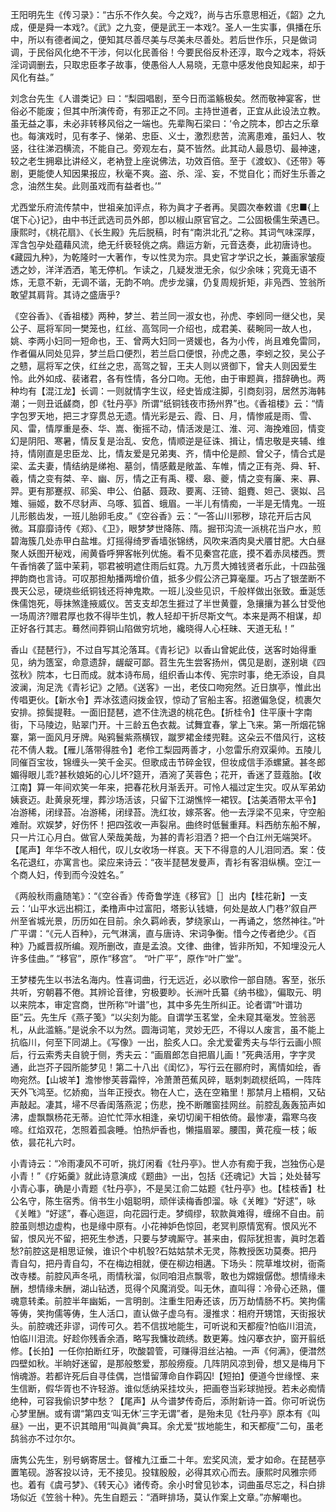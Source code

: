 <!-- { "loadSidebar": true } -->
王阳明先生《传习录》：“古乐不作久矣。今之戏?，尚与古乐意思相近，《韶》之九成，便是舜一本戏?。《武》之九变，便是武王一本戏?。圣人一生实事，俱播在乐中，所以有德者闻之，便知其尽善尽美与尽美未尽善处。若后世作乐，只是做词调，于民俗风化绝不干涉，何以化民善俗！今要民俗反朴还淳，取今之戏本，将妖淫词调删去，只取忠臣孝子故事，使愚俗人人易晓，无意中感发他良知起来，却于风化有益。”

刘念台先生《人谱类记》曰：“梨园唱剧，至今日而滥觞极矣。然而敬神宴客，世俗必不能废；但其中所演传奇，有邪正之不同。主持世道者，正宜从此设法立教。虽无益之事，未必非转移风俗之一端也。先辈陶石梁曰：‘令之院本，卽古之乐章也。每演戏时，见有孝子、悌弟、忠臣、义士，激烈悲苦，流离患难，虽妇人、牧竖，往往涕泗横流，不能自己。旁观左右，莫不皆然。此其动人最恳切、最神速，较之老生拥皋比讲经义，老衲登上座说佛法，功效百倍。至于《渡蚁》、《还带》等剧，更能使人知因果报应，秋毫不爽。盗、杀、淫、妄，不觉自化；而好生乐善之念，油然生矣。此则虽戏而有益者也。’”

尤西堂乐府流传禁中，世祖亲加评点，称为眞才子者再。吴圆次奉敕谱《忠■{上氓下心}记》，由中书迁武选司员外郎，卽以椒山原官官之。二公固极儒生荣遇已。康熙时，《桃花扇》、《长生殿》先后脱稿，时有“南洪北孔”之称。其词气味深厚，浑含包孕处蕴藉风流，绝无纤亵轻佻之病。鼎运方新，元音迭奏，此初唐诗也。《藏园九种》，为乾隆时一大著作，专以性灵为宗。具史官才学识之长，兼画家皱瘦透之妙，洋洋洒洒，笔无停机。乍读之，几疑发泄无余，似少余味；究竟无语不炼，无意不新，无调不谐，无韵不响。虎步龙骧，仍复周规折矩，非凫西、笠翁所敢望其肩背。其诗之盛唐乎?

《空谷香》、《香祖楼》两种，梦兰、若兰同一淑女也，孙虎、李蚓同一继父也，吴公子、扈将军同一樊笼也，红丝、高驾同一介绍也，成君美、裴畹同一故人也，姚、李两小妇同一短命也，王、曾两大妇同一贤媛也，各为小传，尚且难免雷同，作者偏从同处见异，梦兰启口便烈，若兰启口便恨，孙虎之愚，李蚓之狡，吴公子之戆，扈将军之侠，红丝之忠，高驾之智，王夫人则以贤御下，曾夫人则因爱生怜。此外如成、裴诸君，各有性情，各分口吻。无他，由于审题眞，措辞确也。两种均有【混江龙】长调：一则就情字生议，经史皆成注脚，引商刻羽，居然苏海韩潮；一则丑诋鹾商，卽《牡丹亭》所谓“纸铜钱夜市扬州界”也。《香祖楼》云：“情字包罗天地，把三才穿贯总无遗。情光彩是云、霞、日、月，情惨戚是雨、雪、风、雷，情厚重是泰、华、嵩、衡摇不动，情活泼是江、淮、河、海挽难回，情变幻是阴阳、寒暑，情反复是治乱、安危，情顺逆是征诛、揖让，情忠敬是夹辅、维持，情刚直是忠臣龙、比，情友爱是兄弟夷、齐，情中伦是颜、曾父子，情合式是梁、孟夫妻，情结纳是绨袍、墓剑，情感戴是敞盖、车帷，情之正有尧、舜、轩、羲，情之变有桀、辛、幽、厉，情之正有禹、稷、皋、夔，情之变有廉、来、奡、羿。更有那蹇叔、祁奚、申公、伯嚭、聂政、要离、汪锜、鉏麑、妲己、褒姒、吕雉、骊姬，数不尽豺声、乌啄、狐首、蛾眉。一半儿有情痴，一半是无情鬼。一班儿形骸齿发，一班儿胎卵毛皮。”《空谷香》云：“一答山川邪秽，琼花开后古风微。耳靡靡诗传《郑》、《卫》，眼梦梦世降陈、隋。掘邗沟流一派桃花当户水，煎碧海簇几处赤甲白盐堆。灯摇得绮罗香墙张锦绣，风吹来酒肉臭犬餍甘肥。大白昼聚人妖图开秘戏，闹黄昏呼狎客帐列优施。看不见秦宫花底，摸不着赤凤楼西。贾午香悄袭了篮中茉莉，鄂君被明遮住雨后虹霓。九万贯大摊钱贤者乐此，十四盐强押韵商也言诗。可叹那担觔播两增价值，抵多少假公济己算毫厘。巧占了银垄断不畏天公忌，硬烧些纸铜钱还将神鬼欺。一班儿没些见识，千般样做出张致。垂涎恁侏儒饱死，辱抹煞逢掖威仪。苦支支却怎生捱过了半世黄虀，急攘攘为甚么甘受他一场周济?赠君厚也救不得毕生饥，教人轻却干折尽斯文气。本来是两不相谋，却正好各行其志。蓦然间莽铜山陷做穷坑地，纔晓得人心枉昧、天道无私！”

香山《琵琶行》，不过自写其沦落耳。《青衫记》以香山曾妮此伎，送客时始得重见，纳为簉室，命意遗辞，龌龊可鄙。苕生先生尝客扬州，偶见是剧，遂别塡《四弦秋》院本，七日而成。就本诗布局，组织香山本传、宪宗时事，绝无添设，自具波澜，洵足洗《青衫记》之陋。《送客》一出，老伎口吻宛然。近日旗亭，惟此出传唱更伙。【新水令】弄冰弦遗闷拨金钗，惊动了官船主客。招邀偏急促，梳裹欠安排。掠鬓提鞋。一面旧琵琶，遮不住洗退的桃花色。【折桂令】住平康十字南街，下马陵边，贴翠门开。十三龄五色衣裁。试舞宜春，掌上飞来。第一所烟花锦寨，第一面风月牙牌。飐鸦鬟紫燕横钗，蹴罗裙金缕兜鞋。这朵云不借风行，这枝花不倩人栽。【雁儿落带得胜令】老伶工梨园两善才，小忽雷乐府双渠帅。五陵儿同催百宝妆，锦缠头一笑千金买。但歌成击节碎金钗，但妆成信手添螺黛。甚冬郎媚得眼儿乖?甚秋娘妬的心儿坏?筵开，酒涴了芙蓉色；花开，香迷了荳蔻胎。【收江南】算一年间欢笑一年来，把春花秋月渐丢开。可怜人福过定生灾。叹从军弟幼姨衰迈。赴黄泉死埋，葬沙场活该，只留下江湖憔悴一裙钗。【沽美酒带太平令】冶游稀，闭绿苔。冶游稀，闭绿苔。洗红妆，嫁茶客。他一去浮梁不见来，守空船难耐。欢娱梦，好伤怀！把四弦收一声裂帛。曲终时低鬟重拜。料西舫东船不解，只一片江心月白。做官人荣哉美哉，为甚的青衫泪洒？把一个白江州无端哭坏。【尾声】年华不改人相代，叹儿女收场一样哀。天下不得意的人儿泪同洒。案：伎名花退红，亦寓言也。梁应来诗云：“夜半琵琶发曼声，青衫有客泪纵横。空江一个商人妇，传到而今没姓名。”

《两般秋雨盦随笔》：“《空谷香》传奇鲁学连《移官》［］出内【桂花新】一支云：‘山平水远出桐江，柔橹声中过富阳，塔影认钱塘，何处是故人门巷?’叙自严州至省城光景，历历如在目前。余久羁岭表，梦绕家山，一再诵之，悠然神往。”叶广平谓：“《元人百种》，元气淋漓，直与唐诗、宋词争衡。惜今之传者绝少。《百种》乃臧晋叔所编。观所删改，直是孟浪。文律、曲律，皆非所知，不知埋没元人许多佳曲。”
“移官”，原作“移宫”。
“叶广平”，原作“叶广堂”。

王梦楼先生以书法名海内。性喜词曲，行无远近，必以歌伶一部自随。客至，张乐共听，穷朝暮不倦。其辨论音律，穷极要眇。长洲叶氏纂《纳书楹》，偏取元、明以来院本，审定宫商，世所称“叶谱”也，其中多先生所纠正。论者谓“叶谱功臣”云。先生斥《燕子笺》“以尖刻为能。自谓学玉茗堂，全未窥其毫发。笠翁恶札，从此滥觞。”是说余不以为然。圆海词笔，灵妙无匹，不得以人废言，虽不能上抗临川，何至下同湖上。《写像》一出，脍炙人口。余尤爱霍秀夫与华行云画小照后，行云索秀夫自貌于侧，秀夫云：“画眉郎怎自把眉儿画！”死典活用，字字灵通，此岂芥子园所能梦见！第二十八出《闺忆》，写行云在郦府时，离情如绘，香吻宛然。【山坡羊】澹惨惨芙蓉霜悴，冷萧萧芭蕉风碎，聒刺刺疏棂纸鸣，一阵阵天外飞鸿至。忆娇痴，当年正授衣。物在人亡，迭在空箱里！那禁月上梧桐，又砧声敲起。凄其，埽不尽香闺落燕泥；伤悲，挽不断雕窗挂网丝。前腔乱轰轰笳声如沸，虚飘飘杨花无蒂。迫忙忙萍水相逢，亲切切阑干相依倚。最惨凄，霜寒乌夜啼。红焰双花，怎照着孤衾睡。怕热炉香也，懒描眉翠。腰围，黄花瘦一枝；皈依，昙花礼六时。

小青诗云：“冷雨凄风不可听，挑灯闲看《牡丹亭》。世人亦有痴于我，岂独伤心是小青！”《疗妬羹》就此诗意演成《题曲》一出，包括《还魂记》大旨；处处替写小青心事，确是小青题《牡丹亭》，不是吴江俞二姑题《牡丹亭》也。【桂枝香】杜公名守，陈生宿秀。俏书生小姐聪明，顽伴读梅香卽溜。咏《关睢》“好逑”，咏《关睢》“好逑”，春心迤逗，向花园行走。梦绸缪，软款眞难得，缠绵不自由。前腔虽则想边虚构，也是缘中原有。小花神妒色惊回，老冥判原情宽宥。恨风光不留，恨风光不留，把死生参透，只要与梦魂厮守。甚来由，假际犹担害，眞时怎着愁?前腔这是相思证候，谁识个中机彀?石姑姑禁术无灵，陈教授医功莫奏。把丹青自勾，把丹青自勾，不在梅边相就，便在柳边相遘。下场头：院草堆坟树，衙斋改寺楼。前腔风声冬吼，雨情秋溜，似同咱泪点飘零，敢也为嫦娥僝僽。想情缘未酬，想情缘未酬，湖山钻透，觅得个风魔消受。叫无休，直叫得：冷骨心还熟，僵魂意转柔。前腔半年幽姤，一言明剖。注重生阳寿还该，历万劫情肠不朽。笑拘儒等俦，笑拘儒等俦，生人活口，直认做子虚乌有。漫推求：相府开甥馆，天街报状头。前腔魂还非谬，词传可久。若不信拔地能生，可听说和天都瘦?怕临川泪流，怕临川泪流。好趁你残香余酒，略写我慵妆疏绣。数更筹。烛闪搴衣护，窗开翦纸修。【长拍】一任你拍断红牙，吹酸碧管，可赚得泪丝沾袖。一声《何满》，便澘然四壁如秋。半晌好迷留，是那般憨爱，那般痨瘦。几阵阴风凉到骨，想又是梅月下悄魂游。若都许死后自寻佳偶，岂惜留薄命自作羁囚!【短拍】便道今世缘悭、来生信断，假华胥也不许轻游。谁似恁纳采挂坟头，把画卷当彩球抛授。若未必痴情绝种，可容我偷识梦中愁？【尾声】从今谱梦传奇后，添附新诗一首。你可听说伤心梦里酬。或有谓“第四支‘叫无休’三字无谓”者，是殆未见《牡丹亭》原本有《叫昼》一出，更不识其暗用“叫眞眞”典耳。余尤爱“拔地能生，和天都瘦”二句，虽老鸹翁亦不过尔尔。

唐隽公先生，别号蜗寄居士。督榷九江垂二十年。宏奖风流，爱才如命。在琵琶亭置笔砚。游客投以诗，无不接见。投辖殷殷，必得其欢心而去。康熙时风雅宗师也。着有《虞弓梦》、《转天心》诸传奇。余小时曾见钞本，词曲虽尽忘之，科白排场似近《笠翁十种》。先生自题云：“酒畔排场，莫认作案上文章。”亦解嘲也。

